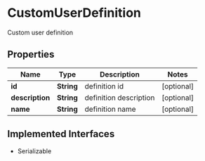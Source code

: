 

# CustomUserDefinition

Custom user definition
## Properties

Name | Type | Description | Notes
------------ | ------------- | ------------- | -------------
**id** | **String** | definition id |  [optional]
**description** | **String** | definition description |  [optional]
**name** | **String** | definition name |  [optional]


## Implemented Interfaces

* Serializable


